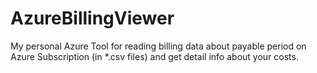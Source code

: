 AzureBillingViewer
==================

My personal Azure Tool for reading billing data about payable period on Azure Subscription (in *.csv files) and get detail info about your costs.
